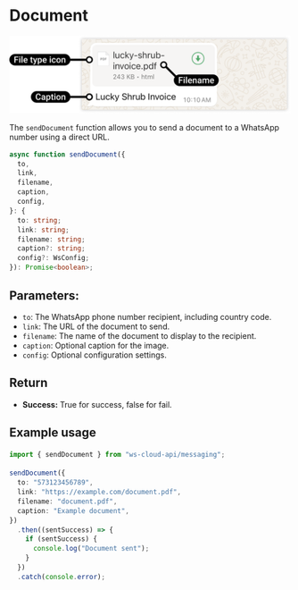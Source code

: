 # Document

[<Badge type="tip" text="api docs" />](https://developers.facebook.com/docs/whatsapp/cloud-api/messages/document-messages)

![document message](img/document.png)

The `sendDocument` function allows you to send a document to a WhatsApp number using a direct URL.

```ts
async function sendDocument({
  to,
  link,
  filename,
  caption,
  config,
}: {
  to: string;
  link: string;
  filename: string;
  caption?: string;
  config?: WsConfig;
}): Promise<boolean>;
```

## Parameters:

- `to`: The WhatsApp phone number recipient, including country code.
- `link`: The URL of the document to send.
- `filename`: The name of the document to display to the recipient.
- `caption`: Optional caption for the image.
- `config`: Optional configuration settings.

## Return

- **Success:** True for success, false for fail.

## Example usage

```ts
import { sendDocument } from "ws-cloud-api/messaging";

sendDocument({
  to: "573123456789",
  link: "https://example.com/document.pdf",
  filename: "document.pdf",
  caption: "Example document",
})
  .then((sentSuccess) => {
    if (sentSuccess) {
      console.log("Document sent");
    }
  })
  .catch(console.error);
```
